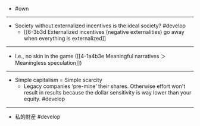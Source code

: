 - #own
---
- Society without externalized incentives is the ideal society? #develop
  - [[6-3b3d Externalized incentives (negative externalities) go away when everything is externalized]]
---
- I.e., no skin in the game ([[4-1a4b3e Meaningful narratives ＞ Meaningless speculation]])
---
- Simple capitalism = Simple scarcity
  - Legacy companies ‘pre-mine’ their shares. Otherwise effort won't result in results because the dollar sensitivity is way lower than your equity. #develop 
---
- 私的財産 #develop
